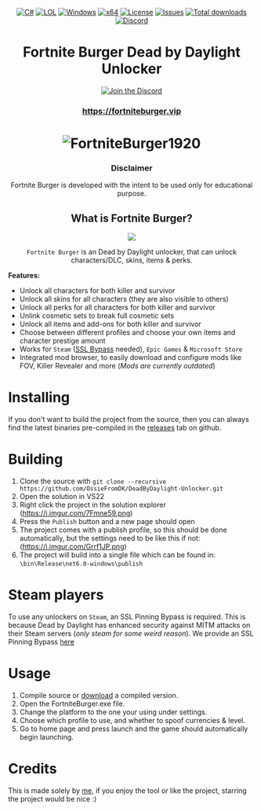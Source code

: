 <div align="center">

   [![C#](https://img.shields.io/badge/Language-C%23-%23f34b7d.svg?style=plastic)](https://en.wikipedia.org/wiki/C_Sharp_(programming_language))
   [![LOL](https://img.shields.io/badge/Game-Dead%20by%20Daylight-445fa5.svg?style=plastic)](https://deadbydaylight.com)
   [![Windows](https://img.shields.io/badge/Platform-Windows-0078d7.svg?style=plastic)](https://en.wikipedia.org/wiki/Microsoft_Windows)
   [![x64](https://img.shields.io/badge/Arch-x64-red.svg?style=plastic)](https://en.wikipedia.org/wiki/X86-64)
   [![License](https://img.shields.io/github/license/OssieFromDK/DeadByDaylight-Unlocker.svg?style=plastic)](LICENSE)
   [![Issues](https://img.shields.io/github/issues/OssieFromDK/DeadByDaylight-Unlocker.svg?style=plastic)](https://github.com/OssieFromDK/DeadByDaylight-Unlocker/issues)
   [![Total downloads](https://img.shields.io/github/downloads/OssieFromDK/DeadByDaylight-Unlocker/total.svg?label=Downloads&logo=github&cacheSeconds=600&style=plastic)](https://github.com/OssieFromDK/DeadByDaylight-Unlocker/releases/latest)
   [![Discord](https://img.shields.io/discord/1148144263792701471.svg?color=7289da&label=Discord&logo=discord&logoColor=white&cacheSeconds=3600&style=plastic)](https://discord.gg/ySsrsYdGwx)

   # **Fortnite Burger Dead by Daylight Unlocker**
   
[![Join the Discord](https://invidget.switchblade.xyz/ySsrsYdGwx)](https://discord.gg/ySsrsYdGwx)
   
   ### https://fortniteburger.vip

   # ![FortniteBurger1920](https://github.com/OssieFromDK/DeadByDaylight-Unlocker/assets/50819244/f6fa6868-3dcf-4c58-8ffb-a571e9167b8f)

   ### Disclaimer
   Fortnite Burger is developed with the intent to be used only for educational purpose.

   ## What is Fortnite Burger?
   <img src="https://user-images.githubusercontent.com/50819244/274572040-e1bf88ae-9634-4b3d-a788-c52c92628206.jpg">

   `Fortnite Burger` is an Dead by Daylight unlocker, that can unlock characters/DLC, skins, items & perks.
</div>

**Features:**
- Unlock all characters for both killer and survivor
- Unlock all skins for all characters (they are also visible to others)
- Unlock all perks for all characters for both killer and survivor
- Unlink cosmetic sets to break full cosmetic sets
- Unlock all items and add-ons for both killer and survivor
- Choose between different profiles and choose your own items and character prestige amount
- Works for `Steam` ([SSL Bypass](https://shoppy.gg/@FortniteBurger) needed), `Epic Games` & `Microsoft Store`
- Integrated mod browser, to easily download and configure mods like FOV, Killer Revealer and more (*Mods are currently outdated*)

# Installing
If you don't want to build the project from the source, then you can always find the latest binaries pre-compiled in the [releases](https://github.com/OssieFromDK/DeadByDaylight-Unlocker/releases) tab on github.

# Building
   1. Clone the source with `git clone --recursive https://github.com/OssieFromDK/DeadByDaylight-Unlocker.git`
   2. Open the solution in VS22
   3. Right click the project in the solution explorer (https://i.imgur.com/7Fmne59.png)
   4. Press the `Publish` button and a new page should open
   5. The project comes with a publish profile, so this should be done automatically, but the settings need to be like this if not: (https://i.imgur.com/Grrf1JP.png)
   6. The project will build into a single file which can be found in: `\bin\Release\net6.0-windows\publish`

# Steam players
To use any unlockers on `Steam`, an SSL Pinning Bypass is required. This is because Dead by Daylight has enhanced security against MITM attacks on their Steam servers (*only steam for some weird reason*). We provide an SSL Pinning Bypass [here](https://shoppy.gg/@FortniteBurger)

# Usage
   1. Compile source or <a href="https://github.com/OssieFromDK/DeadByDaylight-Unlocker/releases/latest">download</a> a compiled version.
   2. Open the FortniteBurger.exe file.
   3. Change the platform to the one your using under settings.
   4. Choose which profile to use, and whether to spoof currencies & level.
   5. Go to home page and press launch and the game should automatically begin launching.

# Credits
   This is made solely by <a href="https://github.com/OssieFromDK">me</a>, if you enjoy the tool or like the project, starring the project would be nice :)


